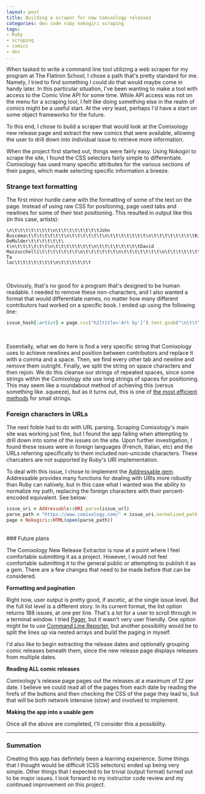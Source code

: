 ```yaml
---
layout: post
title: Building a scraper for new Comixology releases
categories: dev code ruby nokogiri scraping
tags:
- Ruby
- scraping
- comics
- dev
...
```


When tasked to write a command line tool utilizing a web scraper for my program at The Flatiron School, I chose a path that's pretty standard for me. Namely, I tried to find something I could do that would maybe come in handy later. In this particular situation, I've been wanting to make a tool with access to the Comic Vine API for some time. While API access was not on the menu for a scraping tool, I felt like doing something else in the realm of comics might be a useful start. At the very least, perhaps I'd have a start on some object frameworks for the future.

To this end, I chose to build a scraper that would look at the Comixology new release page and extract the new comics that were available, allowing the user to drill down into individual issue to retrieve more information. 

When the project first started out, things were fairly easy. Using Nokogiri to scrape the site, I found the CSS selectors fairly simple to differentiate. Comixology has used many specific attributes for the various sections of their pages, which made selecting specific information a breeze.

### Strange text formatting

The first minor hurdle came with the formatting of some of the text on the page. Instead of using raw CSS for positioning, page used tabs and newlines for some of their text positioning. This resulted in output like this (in this case, artists): 

```
\n\t\t\t\t\t\t\t\n\t\t\t\t\t\t\t\tJohn Buscema\t\t\t\t\t\t\t\n\t\t\t\t\t\t\n\t\t\t\t\t\t\t\n\t\t\t\t\t\t\t\tKim DeMulder\t\t\t\t\t\t\
t\n\t\t\t\t\t\t\n\t\t\t\t\t\t\t\n\t\t\t\t\t\t\t\tDavid Mazzucchelli\t\t\t\t\t\t\t\n\t\t\t\t\t\t\n\t\t\t\t\t\t\t\n\t\t\t\t\t\t\t\tGerry Ta
loc\t\t\t\t\t\t\t\n\t\t\t\t\t\t
```
<br>

Obviously, that's no good for a program that's designed to be human readable. I needed to remove these non-characters, and I also wanted a format that would differentiate names, no matter how many different contributors had worked on a specific book. I ended up using the following line:

```ruby
issue_hash[:artist] = page.css("h2[title='Art by']").text.gsub("\n\t\t\t\t\t\t\n\t\t\t\t\t\t\t\n", ", ").gsub("\t", "").gsub("\n", "").split.join(" ")
```
<br>

Essentially, what we do here is find a very specific string that Comixology uses to achieve newlines and position between contributors and replace it with a comma and a space. Then, we find every other tab and newline and remove them outright. Finally, we split the string on space characters and then rejoin. We do this cleanse our strings of repeated spaces, since some strings within the Comixology site use long strings of spaces for positioning. This may seem like a roundabout method of achieving this (versus something like .squeeze), but as it turns out, this is one of [the most efficient methods](http://stackoverflow.com/questions/4907068/how-do-i-remove-repeated-spaces-in-a-string) for small strings.

### Foreign characters in URLs

The next foible had to do with URL parsing. Scraping Comixology's main site was working just fine, but I found the app failing when attempting to drill down into some of the issues on the site. Upon further investigation, I found these issues were in foreign languages (French, Italian, etc) and the URLs referring specifically to them included non-unicode characters. These charcaters are not supported by Ruby's URI implementation.

To deal with this issue, I chose to implement the [Addressable gem](https://github.com/sporkmonger/addressable). Addressable provides many functions for dealing with URIs more robustly than Ruby can natively, but in this case what I wanted was the ability to normalize my path, replacing the foreign characters with their percent-encoded equivalent. See below:

```ruby
issue_uri = Addressable::URI.parse(issue_url)
parse_path = "https://www.comixology.com/" + issue_uri.normalized_path
page = Nokogiri::HTML(open(parse_path))
```

<br>
### Future plans

The Comixology New Release Extractor is now at a point where I feel comfortable submitting it as a project. However, I would not feel comfortable submitting it to the general public or attempting to publish it as a gem. There are a few changes that need to be made before that can be considered.

**Formatting and pagination**

Right now, user output is pretty good, if ascetic, at the single issue level. But the full list level is a different story. In its current format, the list option returns 188 issues, at one per line. That's a lot for a user to scroll through in a terminal window. I tried [Pager](https://github.com/sferik/pager), but it wasn't very user friendly. One option might be to use [Command Line Reporter](https://github.com/wbailey/command_line_reporter), but another possibility would be to split the lines up via nested arrays and build the paging in myself.

I'd also like to begin extracting the release dates and optionally grouping comic releases beneath them, since the new release page displays releases from multiple dates.

**Reading ALL comic releases**

Comixology's release page pages out the releases at a maximum of 12 per date. I believe we could read all of the pages from each date by reading the hrefs of the buttons and then checking the CSS of the page they lead to, but that will be both network intensive (slow) and involved to implement.

**Making the app into a usable gem**

Once all the above are completed, I'll consider this a possibility.

-----

### Summation

Creating this app has definitely been a learning experience. Some things that I thought would be difficult (CSS selectors) ended up being very simple. Other things that I expected to be trivial (output format) turned out to be major issues. I look forward to my instructor code review and my continued improvement on this project.